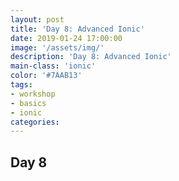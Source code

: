 ```yaml
---
layout: post
title: 'Day 8: Advanced Ionic'
date: 2019-01-24 17:00:00
image: '/assets/img/'
description: 'Day 8: Advanced Ionic'
main-class: 'ionic'
color: '#7AAB13'
tags:
- workshop
- basics
- ionic
categories:
---
```


## Day 8
